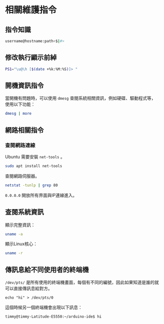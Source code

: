 # 相關維護指令

## 指令知識

```bash
username@hostname:path<$|#>
```

## 修改執行顯示前綽

```bash
PS1="\u@\h [$(date +%k:%M:%S)]> "
```

## 開機資訊指令

當開機有問題時，可以使用 `dmesg` 查閱系統相關資訊，例如硬碟、驅動程式等，使用以下功能：

```bash
dmesg | more
```

## 網路相關指令

### 查閱網路連線

Ubuntu 需要安裝 `net-tools` 。

```bash
sudo apt install net-tools
```

查閱網路伺服器。

```bash
netstat -tunlp | grep 80
```

`0.0.0.0` 開放所有界面與IP連線進入。

## 查閱系統資訊

顯示完整資訊：

```bash
uname -a
```

顯示Linux核心：

```bash
uname -r
```

## 傳訊息給不同使用者的終端機

`/dev/pts/` 是所有使用的終端機畫面，每個有不同的編號，因此如果知道是誰的就可以直接傳訊息給對方。

```
echo "hi" > /dev/pts/0
```

這個時候另一個終端機會出現以下訊息：

```bash
timmy@timmy-Latitude-E5550:~/arduino-ide$ hi
```

